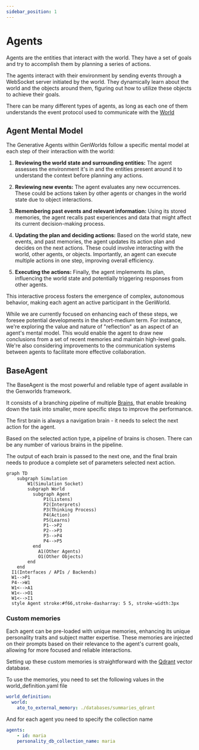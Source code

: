 ```yaml
---
sidebar_position: 1
---
```


# Agents

Agents are the entities that interact with the world. They have a set of goals and try to accomplish them by planning a series of actions.

The agents interact with their environment by sending events through a WebSocket server initiated by the world. They dynamically learn about the world and the objects around them, figuring out how to utilize these objects to achieve their goals.

There can be many different types of agents, as long as each one of them understands the event protocol used to communicate with the [World](/docs/genworlds-framework/world.md)

## Agent Mental Model

The Generative Agents within GenWorlds follow a specific mental model at each step of their interaction with the world:

1. **Reviewing the world state and surrounding entities:** The agent assesses the environment it's in and the entities present around it to understand the context before planning any actions.

2. **Reviewing new events:** The agent evaluates any new occurrences. These could be actions taken by other agents or changes in the world state due to object interactions.

3. **Remembering past events and relevant information:** Using its stored memories, the agent recalls past experiences and data that might affect its current decision-making process.

4. **Updating the plan and deciding actions:** Based on the world state, new events, and past memories, the agent updates its action plan and decides on the next actions. These could involve interacting with the world, other agents, or objects. Importantly, an agent can execute multiple actions in one step, improving overall efficiency.

5. **Executing the actions:** Finally, the agent implements its plan, influencing the world state and potentially triggering responses from other agents.

This interactive process fosters the emergence of complex, autonomous behavior, making each agent an active participant in the GenWorld.

While we are currently focused on enhancing each of these steps, we foresee potential developments in the short-medium term. For instance, we're exploring the value and nature of "reflection" as an aspect of an agent's mental model. This would enable the agent to draw new conclusions from a set of recent memories and maintain high-level goals. We're also considering improvements to the communication systems between agents to facilitate more effective collaboration.

## BaseAgent

The BaseAgent is the most powerful and reliable type of agent available in the Genworlds framework.

It consists of a branching pipeline of multiple [Brains](/docs/genworlds-framework/agents/brains.md), that enable breaking down the task into smaller, more specific steps to improve the performance.

The first brain is always a navigation brain - it needs to select the next action for the agent.

Based on the selected action type, a pipeline of brains is chosen. There can be any number of various brains in the pipeline.

The output of each brain is passed to the next one, and the final brain needs to produce a complete set of parameters selected next action.

```mermaid
graph TD
    subgraph Simulation
        W1(Simulation Socket)
        subgraph World
          subgraph Agent
              P1(Listens)
              P2(Interprets)
              P3(Thinking Process)
              P4(Action)
              P5(Learns)
              P1-->P2
              P2-->P3
              P3-->P4
              P4-->P5
          end
            A1(Other Agents)
            O1(Other Objects)
        end
    end
  I1(Interfaces / APIs / Backends)
  W1-->P1
  P4-->W1
  W1<-->A1
  W1<-->O1
  W1<-->I1
  style Agent stroke:#f66,stroke-dasharray: 5 5, stroke-width:3px
```

### Custom memories

Each agent can be pre-loaded with unique memories, enhancing its unique personality traits and subject matter expertise. These memories are injected on their prompts based on their relevance to the agent's current goals, allowing for more focused and reliable interactions.

Setting up these custom memories is straightforward with the [Qdrant](https://qdrant.tech/) vector database.

To use the memories, you need to set the following values in the world_definition.yaml file

```yaml
world_definition:
  world:
    ato_to_external_memory: ./databases/summaries_qdrant
```

And for each agent you need to specify the collection name

```yaml
agents:
    - id: maria
    personality_db_collection_name: maria
```
